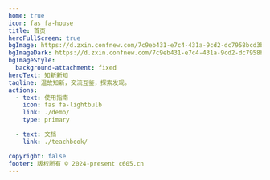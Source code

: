 ```yaml
---
home: true
icon: fas fa-house
title: 首页
heroFullScreen: true
bgImage: https://d.zxin.confnew.com/7c9eb431-e7c4-431a-9cd2-dc7958bcd3b7.svg
bgImageDark: https://d.zxin.confnew.com/7c9eb431-e7c4-431a-9cd2-dc7958bcd3b7.svg
bgImageStyle:
  background-attachment: fixed
heroText: 知新新知
tagline: 温故知新，交流互鉴，探索发现。
actions:
  - text: 使用指南
    icon: fas fa-lightbulb
    link: ./demo/
    type: primary

  - text: 文档
    link: ./teachbook/

copyright: false
footer: 版权所有 © 2024-present c605.cn
---
```

